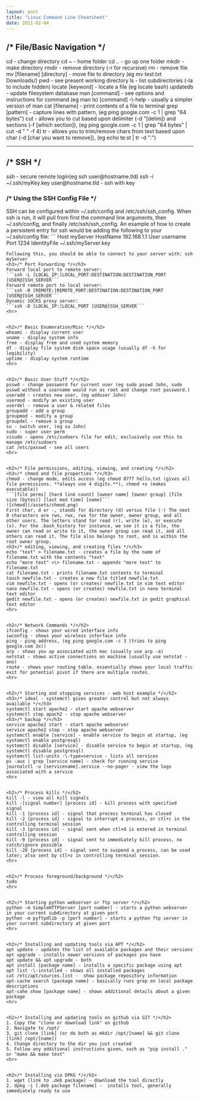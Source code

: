 ```yaml
---
layout: post
title: "Linux Command Line Cheatsheet"
date: 2021-02-04
---
```


<h2>/* File/Basic Navigation */</h2>  
cd - change directory  
cd ~ - home folder  
cd .. - go up one folder  
mkdir - make directory  
rmdir - remove directory (-r for recursive)  
rm - remove file  
mv [filename] [directory] - move file to directory (eg mv test.txt Downloads/)  
pwd - see present working directory  
ls - list subdirectories (-la to include hidden)  
locate [keyword] - locate a file (eg locate bash)  
updatedb - update filesystem database  
man [command] - see options and instructions for command (eg man ls)  
[command] -\-help - usually a simpler version of man  
cat [filename] - print contents of a file to terminal  
grep [pattern] - capture lines with pattern, (eg ping google.com -c 1 | grep "64 bytes")  
cut - allows you to cut based upon delimiter (-d "[delim]) and sections (-f [which section]), (eg ping google.com -c 1 | grep "64 bytes" | cut -d " " -f 4)  
tr - allows you to trim/remove chars from text based upon char (-d [char you want to remove]), (eg echo te:st | tr -d ":")  
<hr>  


<h2>/* SSH */</h2>  
ssh - secure remote login(eg ssh user@hostname.tld)  
ssh -i ~/.ssh/myKey.key user@hostname.tld - ssh with key  
<h3>/* Using the SSH Config File */</h3>  
SSH can be configured within ~/.ssh/config and /etc/ssh/ssh_config. When ssh is run, it will pull from first the command line arguments, then ~/.ssh/config, and finally /etc/ssh/ssh_config. An example of how to create a persistent entry for ssh would be adding the following to your ~/.ssh/config file:  
```  
Host myServer  
    HostName 192.168.1.1  
    User username  
    Port 1234  
    IdentityFile ~/.ssh/myServer.key  
    
 ```  
Following this, you should be able to connect to your server with: ssh myServer  
<h3>/* Port Forwarding */</h3>  
Forward local port to remote server:  
```ssh -L [LOCAL_IP:]LOCAL_PORT:DESTINATION:DESTINATION_PORT [USER@]SSH_SERVER```  
Forward remote port to local server:  
```ssh -R [REMOTE:]REMOTE_PORT:DESTINATION:DESTINATION_PORT [USER@]SSH_SERVER```  
Dynamic SOCKS proxy server:  
```ssh -D [LOCAL_IP:]LOCAL_PORT [USER@]SSH_SERVER```  
<hr>  


<h2>/* Basic Enumeration/Misc */</h2>  
whoami - display current user  
uname - display system info  
free - display free and used system memory  
df - display file system disk space usage (usually df -h for legibility)  
uptime - display system runtime  
<hr>  


<h2>/* Basic User Stuff */</h2>  
psswd - change password for current user (eg sudo psswd John, sudo psswd without a username would run as root and change root password.)
useradd - creates new user, (eg adduser John)  
usermod - modify an existing user  
userdel - remove a user & related files  
groupadd - add a group  
groupmod - modify a group  
groupdel - remove a group  
su - switch user, (eg su John)  
sudo - super user perm  
visudo - opens /etc/sudoers file for edit, exclusively use this to manage /etc/sudoers  
cat /etc/passwd - see all users  
<hr>  


<h2>/* File permissions, editing, viewing, and creating */</h2>  
<h3>/* chmod and file properties */</h3>
chmod - change mode, edits access (eg chmod 0777 hello.txt (gives all file permissions. **always use 4 digits.**), chmod +x (makes executable))  
```[file perms] [hard link count] [owner name] [owner group] [file size (bytes)] [last mod time] [name]```  
![chmod](/assets/chmod.png)  
First char, d or -, stands for directory (d) versus file (-) The next 9 characters are rwx, rwx, rwx for the owner, owner group, and all other users. The letters stand for read (r), write (w), or execute (x). For the .bash_history for instance, we see it is a file, the owner can read or write to it, the owner group can read it, and all others can read it. The file also belongs to root, and is within the root owner group.  
<h3>/* editing, viewing, and creating files */</h3>
echo "text" > filename.txt - creates a file by the name of filename.txt with the contents "text"  
echo "more text" >\> filename.txt - appends "more text" to filename.txt  
cat filename.txt - prints filename.txt contents to terminal  
touch newfile.txt - creates a new file titled newfile.txt  
vim newfile.txt - opens (or creates) newfile.txt in vim text editor  
nano newfile.txt - opens (or creates) newfile.txt in nano terminal text editor  
gedit newfile.txt - opens (or creates) newfile.txt in gedit graphical text editor  
<hr>  


<h2>/* Network Commands */</h2>  
ifconfig - shows your wired interface info  
iwconfig - shows your wireless inferface info  
ping - ping address, (eg ping google.com -c 3 (tries to ping google.com 3x))  
arp - shows you ap associated with mac (usually use arp -a)  
netstat - shows active connections on machine (usually use netstat -ano)  
route - shows your routing table. essentially shows your local traffic exit for potential pivot if there are multiple routes.  
<hr>  


<h2>/* Starting and stopping services - web host example */</h2>  
<h3>/* ideal - systemctl gives greater control but not always available */</h3>  
systemctl start apache2 - start apache webserver  
systemctl stop apach2 - stop apache webserver  
<h3>/* backup */</h3>  
service apache2 start - start apache webserver  
service apache2 stop - stop apache webserver  
systemctl enable [service] - enable service to begin at startup, (eg systemctl enable postgresql)  
systemctl disable [service] - disable service to begin at startup, (eg systemctl disable postgresql)  
systemctl list-units -\-type=service - lists all services  
ps -aux | grep [service name] - check for running service  
journalctl -u [servicename].service --no-pager - view the logs associated with a service  
<hr>  


<h2>/* Process kills */</h2>  
kill -l - view all kill signals  
kill -[signal number] [process id] - kill process with specified signal  
kill -1 [process id] - signal that process terminal has closed  
kill -2 [process id] - signal to interrupt a process, or ctl+c in the controlling terminal session  
kill -3 [process id] - signal sent when ctl+d is entered in terminal controlling session  
kill -9 [process id] - signal sent to immediately kill process, no catch/ignore possible  
kill -20 [process id] - signal sent to suspend a process, can be used later; also sent by ctl+z in controlling terminal session.  
<hr>  


<h2>/* Process foreground/background */</h2>  
todo  
<hr>  


<h2>/* Starting python webserver or ftp server */</h2>  
python -m SimpleHTTPServer [port number] - starts a python webserver in your current subdirectory at given port  
python -m pyftpdlib -p [port number] - starts a python ftp server in your current subdirectory at given port  
<hr>  


<h2>/* Installing and updating tools via APT */</h2>  
apt update - updates the list of available packages and their versions  
apt upgrade - installs newer versions of packages you have  
apt update && apt upgrade - both  
apt install [package name] - installs a specific package using apt  
apt list -\-installed - shows all installed packages  
cat /etc/apt/sources.list -  show package repository information  
apt-cache search [package name] - basically runs grep on local package descriptions  
apt-cahe show [package name] - shows additional details about a given package  
<hr>  


<h2>/* Installing and updating tools on github via GIT */</h2>  
1. Copy the "clone or download link" on github  
2. Navigate to /opt/  
3. git clone [link] (or do both as mkdir /opt/[name] && git clone [link] /opt/[name])  
4. Change directory to the dir you just created  
5. Follow any additional instructions given, such as "pip install ." or "make && make test"  
<hr>  


<h2>/* Installing via DPKG */</h2>  
1. wget [link to .deb package] - download the tool directly  
2. dpkg -i [.deb package filename] -  installs tool, generally immediately ready to use  

